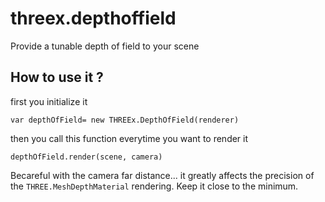 threex.depthoffield
===================

Provide a tunable depth of field to your scene


## How to use it ?

first you initialize it

```
var depthOfField= new THREEx.DepthOfField(renderer)
```

then you call this function everytime you want to render it

```
depthOfField.render(scene, camera)
```

Becareful with the camera far distance... it greatly affects the precision of the
```THREE.MeshDepthMaterial``` rendering. Keep it close to the minimum.
